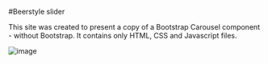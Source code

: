 #Beerstyle slider

This site was created to present a copy of a Bootstrap Carousel component - without Bootstrap. 
It contains only HTML, CSS and Javascript files.


![image](https://user-images.githubusercontent.com/90829509/211371656-55524238-d67a-4b6f-a755-e5d325330120.png)
